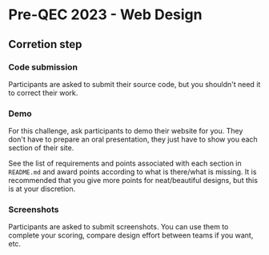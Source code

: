 # Pre-QEC 2023 - Web Design

## Corretion step
### Code submission
Participants are asked to submit their source code, but you shouldn't need it to correct their work.

### Demo
For this challenge, ask participants to demo their website for you. They don't have to prepare an oral presentation, they just have to show you each section of their site.

See the list of requirements and points associated with each section in `README.md` and award points according to what is there/what is missing. It is recommended that you give more points for neat/beautiful designs, but this is at your discretion.

### Screenshots
Participants are asked to submit screenshots. You can use them to complete your scoring, compare design effort between teams if you want, etc.
